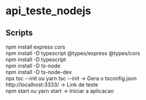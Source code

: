 # api_teste_nodejs

## Scripts
  npm install express cors
  <br/>
  npm install -D typescript @types/express @types/cors
  <br/>
  npm install -D typescript
  <br/>
  npm install -D ts-node
  <br/>
  npm install -D ts-node-dev
  <br/>
  npx tsc --init ou yarn tsc --init -> Gera o tsconfig.json
  <br/>
  http://localhost:3333/ -> Link de teste
  <br/>
  npm start ou yarn start -> Iniciar a aplicacao

